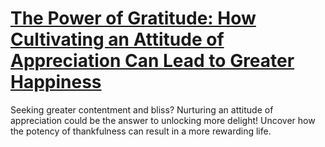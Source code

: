 
# [The Power of Gratitude: How Cultivating an Attitude of Appreciation Can Lead to Greater Happiness](https://www.mindhaste.com/t/happiness/the-power-of-gratitude-how-cultivating-an-attitude-of-appreciation-can-lead-to-greater-happiness-554)

Seeking greater contentment and bliss? Nurturing an attitude of appreciation could be the answer to unlocking more delight! Uncover how the potency of thankfulness can result in a more rewarding life.
    